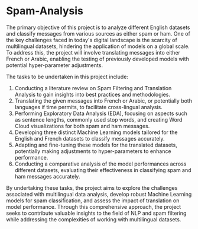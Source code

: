 # Spam-Analysis
The primary objective of this project is to analyze different English datasets and classify messages from various sources as either spam or ham. One of the key challenges faced in today's digital landscape is the scarcity of multilingual datasets, hindering the application of models on a global scale. To address this, the project will involve translating messages into either French or Arabic, enabling the testing of previously developed models with potential hyper-parameter adjustments.

The tasks to be undertaken in this project include:
1. Conducting a literature review on Spam Filtering and Translation Analysis to gain insights into best practices and methodologies.
2. Translating the given messages into French or Arabic, or potentially both languages if time permits, to facilitate cross-lingual analysis.
3. Performing Exploratory Data Analysis (EDA), focusing on aspects such as sentence lengths, commonly used stop words, and creating Word Cloud visualizations for both spam and ham messages.
4. Developing three distinct Machine Learning models tailored for the English and French datasets to classify messages accurately. 
5. Adapting and fine-tuning these models for the translated datasets, potentially making adjustments to hyper-parameters to enhance performance.
6. Conducting a comparative analysis of the model performances across different datasets, evaluating their effectiveness in classifying spam and ham messages accurately.

By undertaking these tasks, the project aims to explore the challenges associated with multilingual data analysis, develop robust Machine Learning models for spam classification, and assess the impact of translation on model performance. Through this comprehensive approach, the project seeks to contribute valuable insights to the field of NLP and spam filtering while addressing the complexities of working with multilingual datasets.
